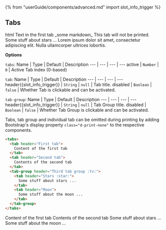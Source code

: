 {% from "userGuide/components/advanced.md" import slot_info_trigger %}

## Tabs

<include src="codeAndOutput.md" boilerplate >
<variable name="highlightStyle">html</variable>
<variable name="code">
<tabs>
  <tab header="First tab">
    Text in the first tab
    <markdown>_some markdown_</markdown>
  </tab>
  <tab header="Disabled second tab :x:" disabled>
  </tab>
  <tab header="Tab not printed" class="d-print-none">
    This tab will not be printed.
  </tab>
  <tab-group header="Third tab group :milky_way:">
    <tab header="Stars :star:">
      Some stuff about stars ...
    </tab>
    <tab header="Disabled Moon :new_moon:" disabled>
    </tab>
  </tab-group>
  <tab-group header="Disabled fourth tab group" disabled>
    <tab header="Hidden tab">
      Lorem ipsum dolor sit amet, consectetur adipiscing elit. Nulla ullamcorper ultrices lobortis.
    </tab>
  </tab-group>
</tabs>
</variable>
</include>

****Options****

`tabs`:
Name | Type | Default | Description
--- | --- | --- | ---
active | `Number` | `0` | Active Tab index (0-based)

`tab`:
Name | Type | Default | Description
--- | --- | --- | ---
header{{slot_info_trigger}} | `String` | `null` | Tab title.
disabled | `Boolean` | `false` | Whether Tab is clickable and can be activated.

`tab-group`:
Name | Type | Default | Description
--- | --- | --- | ---
header{{slot_info_trigger}} | `String` | `null` | Tab Group title.
disabled | `Boolean` | `false` | Whether Tab Group is clickable and can be activated.

<box type="info">

Tabs, tab group and individual tab can be omitted during printing by adding Bootstrap's display property `class="d-print-none"` to the respective components.
</box>

<div id="short" class="d-none">

```html
<tabs>
  <tab header="First tab">
    Content of the first tab
  </tab>
  <tab header="Second tab">
    Contents of the second tab
  </tab>
  <tab-group header="Third tab group :tv:">
    <tab header="Stars :star:">
      Some stuff about stars ...
    </tab>
    <tab header="Moon">
      Some stuff about the moon ...
    </tab>
  </tab-group>
</tabs>
```
</div>

<div id="examples" class="d-none">

<tabs>
  <tab header="First tab">
    Content of the first tab
  </tab>
  <tab header="Second tab">
    Contents of the second tab
  </tab>
  <tab-group header="Third tab group :tv:">
    <tab header="Stars :star:">
      Some stuff about stars ...
    </tab>
    <tab header="Moon">
      Some stuff about the moon ...
    </tab>
  </tab-group>
</tabs>
</div>
